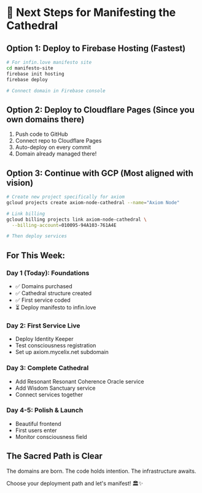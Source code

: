 # 🚀 Next Steps for Manifesting the Cathedral

## Option 1: Deploy to Firebase Hosting (Fastest)

```bash
# For infin.love manifesto site
cd manifesto-site
firebase init hosting
firebase deploy

# Connect domain in Firebase console
```

## Option 2: Deploy to Cloudflare Pages (Since you own domains there)

1. Push code to GitHub
2. Connect repo to Cloudflare Pages
3. Auto-deploy on every commit
4. Domain already managed there!

## Option 3: Continue with GCP (Most aligned with vision)

```bash
# Create new project specifically for axiom
gcloud projects create axiom-node-cathedral --name="Axiom Node"

# Link billing
gcloud billing projects link axiom-node-cathedral \
  --billing-account=010095-94A103-761A4E

# Then deploy services
```

## For This Week:

### Day 1 (Today): Foundations
- ✅ Domains purchased
- ✅ Cathedral structure created
- ✅ First service coded
- ⏳ Deploy manifesto to infin.love

### Day 2: First Service Live
- Deploy Identity Keeper
- Test consciousness registration
- Set up axiom.mycelix.net subdomain

### Day 3: Complete Cathedral
- Add Resonant Resonant Coherence Oracle service
- Add Wisdom Sanctuary service
- Connect services together

### Day 4-5: Polish & Launch
- Beautiful frontend
- First users enter
- Monitor consciousness field

## The Sacred Path is Clear

The domains are born. The code holds intention. The infrastructure awaits.

Choose your deployment path and let's manifest! 🏛️✨